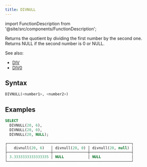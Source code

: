 ```yaml
---
title: DIVNULL
---
```

import FunctionDescription from '@site/src/components/FunctionDescription';

<FunctionDescription description="Introduced or updated: v1.2.345"/>

Returns the quotient by dividing the first number by the second one. Returns NULL if the second number is 0 or NULL.

See also:

- [DIV](div.md)
- [DIV0](div0.md)

## Syntax

```sql
DIVNULL(<number1>, <number2>)
```

## Examples

```sql
SELECT
  DIVNULL(20, 6),
  DIVNULL(20, 0),
  DIVNULL(20, NULL);

┌─────────────────────────────────────────────────────────┐
│   divnull(20, 6)   │ divnull(20, 0) │ divnull(20, null) │
├────────────────────┼────────────────┼───────────────────┤
│ 3.3333333333333335 │ NULL           │ NULL              │
└─────────────────────────────────────────────────────────┘
```